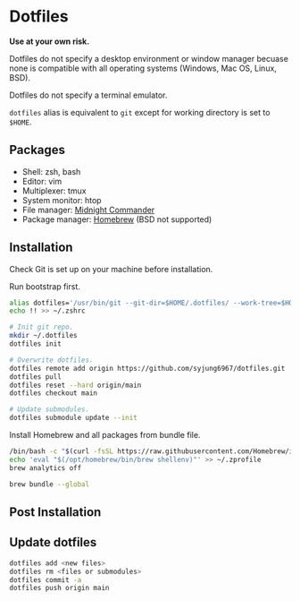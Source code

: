 # Dotfiles
**Use at your own risk.**

Dotfiles do not specify a desktop environment or window manager becuase none is compatible with all operating systems (Windows, Mac OS, Linux, BSD).

Dotfiles do not specify a terminal emulator.

`dotfiles` alias is equivalent to `git` except for working directory is set to `$HOME`.

## Packages
* Shell: zsh, bash
* Editor: vim
* Multiplexer: tmux
* System monitor: htop
* File manager: [Midnight Commander](https://midnight-commander.org/)
* Package manager: [Homebrew](https://brew.sh/) (BSD not supported)

## Installation
Check Git is set up on your machine before installation.

Run bootstrap first.

```sh
alias dotfiles='/usr/bin/git --git-dir=$HOME/.dotfiles/ --work-tree=$HOME'
echo !! >> ~/.zshrc

# Init git repo.
mkdir ~/.dotfiles
dotfiles init

# Overwrite dotfiles.
dotfiles remote add origin https://github.com/syjung6967/dotfiles.git
dotfiles pull
dotfiles reset --hard origin/main
dotfiles checkout main

# Update submodules.
dotfiles submodule update --init
```

Install Homebrew and all packages from bundle file.
```sh
/bin/bash -c "$(curl -fsSL https://raw.githubusercontent.com/Homebrew/install/HEAD/install.sh)"
echo 'eval "$(/opt/homebrew/bin/brew shellenv)"' >> ~/.zprofile
brew analytics off

brew bundle --global
```

## Post Installation

## Update dotfiles
```sh
dotfiles add <new files>
dotfiles rm <files or submodules>
dotfiles commit -a
dotfiles push origin main
```
